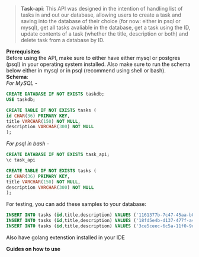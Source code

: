 > **Task-api**: This API was designed in the intention of handling list of tasks in and out our database, allowing users to create a task and saving into the database 
> of their choice (for now: either in psql or mysql), get all tasks avaliable in the database, get a task using the ID, update contents of a task (whether the
> title, description or both) and delete task from a database by ID.

**Prerequisites** <br>
Before using the API, make sure to either have either mysql or postgres (psql) in your operating system installed. Also make sure to run the schema below either in mysql
or in psql (recommend using shell or bash). <br>
**Schema**: <br>
*For MySQL* - <br>
```sql
CREATE DATABASE IF NOT EXISTS taskdb;
USE taskdb;

CREATE TABLE IF NOT EXISTS tasks (
id CHAR(36) PRIMARY KEY,
title VARCHAR(150) NOT NULL,
description VARCHAR(300) NOT NULL
);
```
*For psql in bash* - 
```sql
CREATE DATABASE IF NOT EXISTS task_api;
\c task_api

CREATE TABLE IF NOT EXISTS tasks (
id CHAR(36) PRIMARY KEY,
title VARCHAR(150) NOT NULL,
description VARCHAR(300) NOT NULL
);
```
For testing, you can add these samples to your database: <br>
```sql
INSERT INTO tasks (id,title,description) VALUES ('1161377b-7c47-45aa-b087-1a9b08423021','test1','testing123');
INSERT INTO tasks (id,title,description) VALUES ('18fd5e4b-d137-477f-a499-06ef11859292','test2','testing456');
INSERT INTO tasks (id,title,description) VALUES ('3ce5ceec-6c5a-11f0-9dac-68ecc56cca7d','test3','testing789');
```
Also have golang extenstion installed in your IDE <br>

**Guides on how to use**

